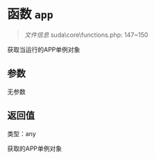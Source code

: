 # 函数 `app`

> *文件信息* suda\core\functions.php: 147~150

获取当运行的APP单例对象



## 参数


无参数


## 返回值

类型：any

 获取的APP单例对象

